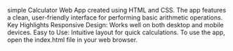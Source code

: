 simple Calculator Web App created using HTML and CSS. The app features a clean, user-friendly interface for performing basic arithmetic operations.
Key Highlights
Responsive Design: Works well on both desktop and mobile devices.
Easy to Use: Intuitive layout for quick calculations.
To use the app, open the index.html file in your web browser.

